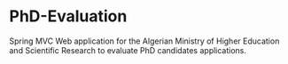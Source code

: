 ﻿# PhD-Evaluation
Spring MVC Web application for the Algerian Ministry of Higher Education and Scientific Research to evaluate PhD candidates applications.
